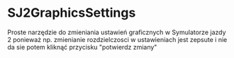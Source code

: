 # SJ2GraphicsSettings
Proste narzędzie do zmieniania ustawień graficznych w Symulatorze jazdy 2 ponieważ np. zmienianie rozdzielczosci w ustawieniach jest zepsute i nie da sie potem kliknąć przycisku "potwierdz zmiany"
